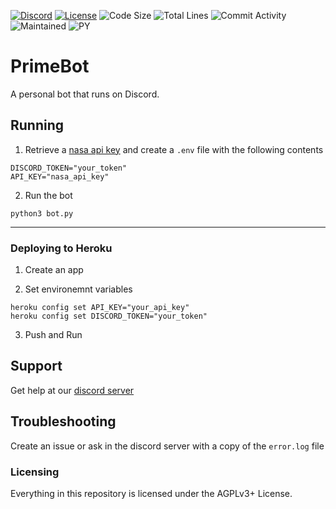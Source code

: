 [![Discord](https://img.shields.io/discord/794255644915007559.svg?label=&logo=discord&logoColor=ffffff&color=7389D8&labelColor=6A7EC2)](https://discord.gg/AtecbFZPZv)
[![License](https://img.shields.io/github/license/pryme-svg/PrimeBot)](https://gitlab.com/pryme-svg/primebot/-/raw/master/LICENSE)
![Code Size](https://img.shields.io/github/languages/code-size/pryme-svg/primebot)
![Total Lines](https://img.shields.io/tokei/lines/github/pryme-svg/primebot)
![Commit Activity](https://img.shields.io/github/commit-activity/m/pryme-svg/primebot?foo=bar)
![Maintained](https://img.shields.io/maintenance/yes/2021)
![PY](https://img.shields.io/badge/--orange?logo=python)

# PrimeBot

A personal bot that runs on Discord.

## Running

1. Retrieve a [nasa api key](https://api.nasa.gov/) and create a `.env` file with the following contents 

```
DISCORD_TOKEN="your_token"
API_KEY="nasa_api_key"
```

2. Run the bot

```
python3 bot.py
```

---

### Deploying to Heroku

1. Create an app

2. Set environemnt variables

```
heroku config set API_KEY="your_api_key"
heroku config set DISCORD_TOKEN="your_token"
```

3. Push and Run

## Support

Get help at our [discord server](https://discord.gg/AtecbFZPZv)

## Troubleshooting

Create an issue or ask in the discord server with a copy of the `error.log` file

### Licensing

Everything in this repository is licensed under the AGPLv3+ License.
